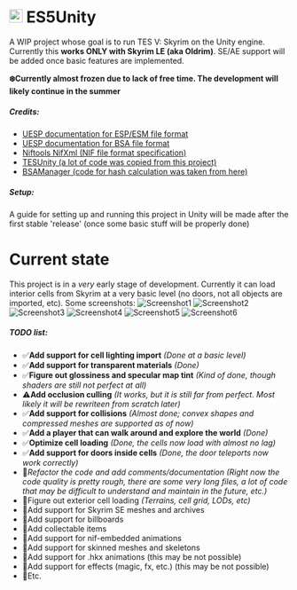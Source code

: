 # <img src="https://github.com/Suslanium/ES5Unity/assets/84632927/4e23b155-8d36-472d-90f8-40c148b9b1e4" width="24" height="24"/> ES5Unity
A WIP project whose goal is to run TES V: Skyrim on the Unity engine. Currently this **works ONLY with Skyrim LE (aka Oldrim)**. SE/AE support will be added once basic features are implemented.

**❄️Currently almost frozen due to lack of free time. The development will likely continue in the summer**

##### Credits:
+ [UESP documentation for ESP/ESM file format](https://en.uesp.net/wiki/Skyrim_Mod:Mod_File_Format)
+ [UESP documentation for BSA file format](https://en.uesp.net/wiki/Skyrim_Mod:Archive_File_Format)
+ [Niftools NifXml (NIF file format specification)](https://github.com/niftools/nifxml)
+ [TESUnity (a lot of code was copied from this project)](https://github.com/ColeDeanShepherd/TESUnity)
+ [BSAManager (code for hash calculation was taken from here)](https://github.com/philjord/BSAManager)

##### Setup:
A guide for setting up and running this project in Unity will be made after the first stable 'release' (once some basic stuff will be properly done)

# Current state
This project is in a *very* early stage of development. Currently it can load interior cells from Skyrim at a very basic level (no doors, not all objects are imported, etc).
Some screenshots:
![Screenshot1](https://github.com/Suslanium/ES5Unity/assets/84632927/e421be83-2705-43c4-acaa-31e6edb41fd8)
![Screenshot2](https://github.com/Suslanium/ES5Unity/assets/84632927/df8542ea-e79d-4df0-9a9f-5ffda1cb2812)
![Screenshot3](https://github.com/Suslanium/ES5Unity/assets/84632927/d42ca88f-82db-4c60-bd5f-c57063e441b7)
![Screenshot4](https://github.com/Suslanium/ES5Unity/assets/84632927/ac75c897-fcc7-441f-934c-87597e827620)
![Screenshot5](https://github.com/Suslanium/ES5Unity/assets/84632927/d2459143-593f-4af1-ab7c-af198e8c11af)
![Screenshot6](https://github.com/Suslanium/ES5Unity/assets/84632927/ab9491ba-46ee-4c7b-aab3-0814fffecc1c)

##### TODO list:
+ ✅**Add support for cell lighting import** *(Done at a basic level)*
+ ✅**Add support for transparent materials** *(Done)*
+ ✅**Figure out glossiness and specular map tint** *(Kind of done, though shaders are still not perfect at all)*
+ ⚠️**Add occlusion culling** *(It works, but it is still far from perfect. Most likely it will be rewriteen from scratch later)*
+ ✅**Add support for collisions** *(Almost done; convex shapes and compressed meshes are supported as of now)*
+ ✅**Add a player that can walk around and explore the world** *(Done)*
+ ✅**Optimize cell loading** *(Done, the cells now load with almost no lag)*
+ ✅**Add support for doors inside cells** *(Done, the door teleports now work correctly)*
+ 🔄*Refactor the code and add comments/documentation* *(Right now the code quality is pretty rough, there are some very long files, a lot of code that may be difficult to understand and maintain in the future, etc.)*
+ 🔲Figure out exterior cell loading *(Terrains, cell grid, LODs, etc)*
+ 🔲Add support for Skyrim SE meshes and archives
+ 🔲Add support for billboards
+ 🔲Add collectable items
+ 🔲Add support for nif-embedded animations
+ 🔲Add support for skinned meshes and skeletons
+ 🔲Add support for .hkx animations (this may be not possible)
+ 🔲Add support for effects (magic, fx, etc.) (this may be not possible)
+ 🔲Etc.
